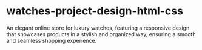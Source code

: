 # watches-project-design-html-css
An elegant online store for luxury watches, featuring a responsive design that showcases products in a stylish and organized way, ensuring a smooth and seamless shopping experience. 
